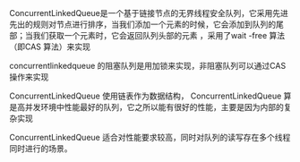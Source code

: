 ConcurrentLinkedQueue是一个基于链接节点的无界线程安全队列，它采用先进先出的规则对节点进行排序，当我们添加一个元素的时候，它会添加到队列的尾部；当我们获取一个元素时，它会返回队列头部的元素 ，采用了wait -free  算法 （即CAS 算法）来实现 

concurrentlinkedqueue 的阻塞队列是用加锁来实现，非阻塞队列可以通过CAS 操作来实现

ConcurrentLinkedQueue 使用链表作为数据结构， ConcurrentLinkedQueue 算是高并发环境中性能最好的队列，它之所以能有很好的性能，主要是因为内部的复杂实现

ConcurrentLinkedQueue 适合对性能要求较高，同时对队列的读写存在多个线程同时进行的场景。 

